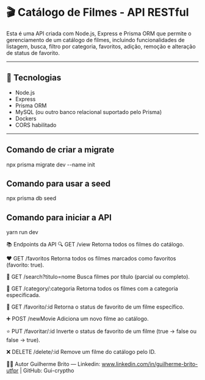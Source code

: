 # 🎬 Catálogo de Filmes - API RESTful

Esta é uma API criada com Node.js, Express e Prisma ORM que permite o gerenciamento de um catálogo de filmes, incluindo funcionalidades de listagem, busca, filtro por categoria, favoritos, adição, remoção e alteração de status de favorito.

---

## 🚀 Tecnologias

- Node.js
- Express
- Prisma ORM
- MySQL (ou outro banco relacional suportado pelo Prisma)
- Dockers
- CORS habilitado

---

## Comando de criar a migrate

npx prisma migrate dev --name init

## Comando para usar a seed

npx prisma db seed

## Comando para iniciar a API

yarn run dev

📚 Endpoints da API
🔍 GET /view
Retorna todos os filmes do catálogo.

❤️ GET /favoritos
Retorna todos os filmes marcados como favoritos (favorito: true).

🔎 GET /search?titulo=nome
Busca filmes por título (parcial ou completo).

🎯 GET /category/:categoria
Retorna todos os filmes com a categoria especificada.

🔁 GET /favorito/:id
Retorna o status de favorito de um filme específico.

➕ POST /newMovie
Adiciona um novo filme ao catálogo.

⭐ PUT /favoritar/:id
Inverte o status de favorito de um filme (true → false ou false → true).

❌ DELETE /delete/:id
Remove um filme do catálogo pelo ID.

🧑‍💻 Autor
Guilherme Brito — Linkedin: www.linkedin.com/in/guilherme-brito-utfpr | GitHub: Gui-cryptho


